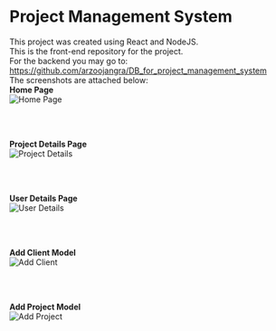 # Project Management System
This project was created using React and NodeJS. 
<br/>
This is the front-end repository for the project.
<br/>
For the backend you may go to: https://github.com/arzoojangra/DB_for_project_management_system
<br/>
The screenshots are attached below:
<br/>
**Home Page**
<br/>
![Home Page](https://github.com/arzoojangra/project-management-system/assets/96476616/1d2880a7-4439-4ba2-aa49-4ba0c19a8bbf)


<br/>
<br/>

**Project Details Page**
<br/>
![Project Details](https://github.com/arzoojangra/project-management-system/assets/96476616/d18da5ba-2fab-43c0-970d-ea6b21807db1)


<br/>
<br/>

**User Details Page**
<br/>
![User Details](https://github.com/arzoojangra/project-management-system/assets/96476616/bf6e77b7-5d2c-4038-b9e8-9991ec741041)


<br/>
<br/>

**Add Client Model**
<br/>
![Add Client](https://github.com/arzoojangra/project-management-system/assets/96476616/8a224bff-a27d-44bd-8c25-17faf3ceea9d)


<br/>
<br/>

**Add Project Model**
<br/>
![Add Project](https://github.com/arzoojangra/project-management-system/assets/96476616/12686dda-37c3-4819-8e5c-6876849aad50)


<br/>
<br/>

